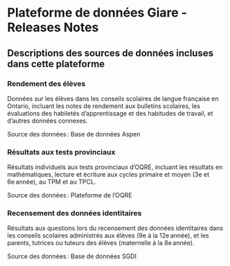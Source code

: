 # Plateforme de données Giare - Releases Notes

## Descriptions des sources de données incluses dans cette plateforme 

### Rendement des élèves 
Données sur les élèves dans les conseils scolaires de langue française en Ontario, incluant les notes de rendement aux bulletins scolaires, les évaluations des habiletés d’apprentissage et des habitudes de travail, et d’autres données connexes. 

Source des données : Base de données Aspen 

### Résultats aux tests provinciaux

Résultats individuels aux tests provinciaux d’OQRE, incluant les résultats en mathématiques, lecture et écriture aux cycles primaire et moyen (3e et 6e année), au TPM et au TPCL. 

Source des données : Plateforme de l’OQRE 

### Recensement des données identitaires

Résultats aux questions lors du recensement des données identitaires dans les conseils scolaires administrés aux élèves (9e à la 12e année), et les parents, tutrices ou tuteurs des élèves (maternelle à la 8e année). 

Source des données : Base de données SGDI 

